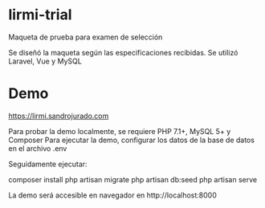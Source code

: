 # lirmi-trial
Maqueta de prueba para examen de selección

Se diseñó la maqueta según las especificaciones recibidas. Se utilizó Laravel, Vue y MySQL

# Demo
https://lirmi.sandrojurado.com

Para probar la demo localmente, se requiere PHP 7.1+, MySQL 5+ y Composer
Para ejecutar la demo, configurar los datos de la base de datos en el archivo .env

Seguidamente ejecutar:

composer install
php artisan migrate
php artisan db:seed
php artisan serve

La demo será accesible en navegador en http://localhost:8000
